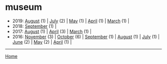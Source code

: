 # museum

  * 2019: 
      [August](./museum-2019-08.md) (1) | 
      [July](./museum-2019-07.md) (2) | 
      [May](./museum-2019-05.md) (1) | 
      [April](./museum-2019-04.md) (1) | 
      [March](./museum-2019-03.md) (1) | 
  * 2018: 
      [September](./museum-2018-09.md) (1) | 
  * 2017: 
      [August](./museum-2017-08.md) (1) | 
      [April](./museum-2017-04.md) (3) | 
      [March](./museum-2017-03.md) (1) | 
  * 2016: 
      [November](./museum-2016-11.md) (3) | 
      [October](./museum-2016-10.md) (6) | 
      [September](./museum-2016-09.md) (1) | 
      [August](./museum-2016-08.md) (1) | 
      [July](./museum-2016-07.md) (1) | 
      [June](./museum-2016-06.md) (2) | 
      [May](./museum-2016-05.md) (2) | 
      [April](./museum-2016-04.md) (1) | 

----

[Home](../)
